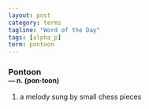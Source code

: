 ```yaml
---
layout: post
category: terms
tagline: "Word of the Day"
tags: [alpha_p]
term: pontoon
---
```


<h3>Pontoon<br/> <small>&mdash; n. (pon<span>&middot;</span>toon)</small></h3>
<p><ol><li>a melody sung by small chess pieces</li>
</ol></p>
